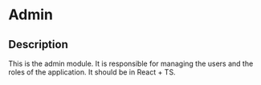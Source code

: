 # Admin 

## Description
This is the admin module. It is responsible for managing the users and the roles of the application. It should be in React + TS.